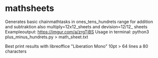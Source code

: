 # mathsheets
Generates basic chainmathtasks in ones_tens_hundrets range for addition and subtraktion also multiply=12x12_sheets and devision=12/12_ sheets
Exampleoutput: https://imgur.com/a/zrgTjBS
Usage in terminal: python3 plus_minus_hundrets.py > math_sheet.txt

Best print results with libreoffice "Liberation Mono" 10pt > 64 lines a 80 characters
